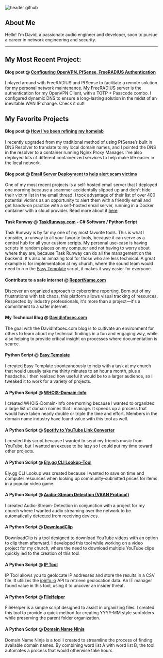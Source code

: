 
![header github](https://github.com/davidinfosec/DavidInfosec/assets/87215831/8c95dbfe-0310-4ef9-ae0f-92636d129cda)


## About Me

Hello! I'm David, a passionate audio engineer and developer, soon to pursue a career in network engineering and security.

---

## My Most Recent Project:

#### Blog post @ [Configuring OpenVPN, PfSense, FreeRADIUS Authentication](https://davidinfosec.com/2024/01/configuring-pfsense-openvpn-freeradius/)

I played around with FreeRADIUS and PfSense to facilitate a remote solution for my personal network maintenance. My FreeRADIUS server is the authentication for my OpenVPN Client, with a TOTP + Passcode combo. I configured dynamic DNS to ensure a long-lasting solution in the midst of an inevitable WAN IP change. Check it out!

## My Favorite Projects

#### Blog post @ [How I've been refining my homelab](https://davidinfosec.com/2024/01/how-ive-been-refining-my-homelab/)

I recently upgraded from my traditional method of using PfSense’s built in DNS Resolver to translate to my local domain names, and I pointed the DNS in the resolver to a container running Nginx Proxy Manager. I've also deployed lots of different containerized services to help make life easier in the local network.

#### Blog post @ [Email Server Deployment to help alert scam victims](https://davidinfosec.com/2024/01/alerting-scam-victims-with-self-hosted-email/)

One of my most recent projects is a self-hosted email server that I deployed one morning because a scammer accidentally slipped up and didn't hide their victim list in the email thread. I took advantage of their list of over 400 potential victims as an opportunity to alert them with a friendly email and get hands-on practice with a self-hosted email server, running in a Docker container with a cloud provider. Read more about it [here](https://davidinfosec.com/2024/01/alerting-scam-victims-with-self-hosted-email/)

#### Task Runway @ [TaskRunway.com](https://www.TaskRunway.com) - C# Software / Python Script

Task Runway is by far my one of my most favorite tools. This is what I consider, a runway to all your favorite tools, because it can serve as a central hub for all your custom scripts. My personal use-case is having scripts in random places on my computer and not having to worry about where they are, because Task Runway can do all the management on the backend. It's also an amazing tool for those who are less technical. A great example is for implementation at my church, where the sound team would need to run the [Easy Template](https://www.github.com/davidinfosec/easy-template) script, it makes it way easier for everyone. 

#### Contribute to a safe internet @ [ReportName.com](https://www.ReportName.com)

Discover an organized approach to cybercrime reporting. Born out of my frustrations with tab chaos, this platform allows visual tracking of resources. Respected by industry professionals, it's more than a project—it's a commitment to a safer internet.

#### My Technical Blog @ [DavidInfosec.com](https://www.DavidInfosec.com)

The goal with the DavidInfosec.com blog is to cultivate an environment for others to learn about my technical findings in a fun and engaging way, while also helping to provide critical insight on processes where documentation is scarce.

#### Python Script @ [Easy Template](https://www.github.com/davidinfosec/easy-template)

I created Easy Template sponteaneously to help with a task at my church that would usually take me thirty minutes to an hour a month, plus a headache. I then realized how useful it would be to a larger audience, so I tweaked it to work for a variety of projects.

#### A Python Script @ [WHOIS-Domain-Info](https://github.com/davidinfosec/whois-domain-info) 

I created WHOIS-Domain-Info one morning because I wanted to organized a large list of domain names that I manage. It speeds up a process that would have taken nearly double or triple the time and effort. Members in the domain name industry have found value with this tool as well.

#### A Python Script @ [Spotify to YouTube Link Converter](https://github.com/davidinfosec/sp.py)

I created this script because I wanted to send my friends music from YouTube, but I wanted an excuse to be lazy so I could put my time toward other projects.

#### A Python Script @ [Ely.gg CLI Lookup-Tool](https://github.com/davidinfosec/Ely.gg-CLI-Lookup-Tool)

Ely.gg CLI Lookup was created because I wanted to save on time and computer resources when looking up community-submitted prices for items in a popular video game.

#### A Python Script @ [Audio-Stream Detection (VBAN Protocol)](https://github.com/davidinfosec/VBAN-Stream-Detect)

I created Audio-Stream-Detection in conjunction with a project for my church where I wanted audio streaming over the network to be automatically detected from receiving devices.

#### A Python Script @ [DownloadClip](https://github.com/davidinfosec/downloadclip)

DownloadClip is a tool designed to download YouTube videos with an option to clip them afterward. I developed this tool while working on a video project for my church, where the need to download multiple YouTube clips quickly led to the creation of this tool.

#### A Python Script @ [IP Tool](https://github.com/davidinfosec/IP-Tool)

IP Tool allows you to geolocate IP addresses and store the results in a CSV file. It utilizes the [ipinfo.io](https://ipinfo.io) API to retrieve geolocation data. An IT manager found value in this tool, using it to uncover an insider threat.

#### A Python Script @ [FileHelper](https://github.com/davidinfosec/filehelper)

FileHelper is a simple script designed to assist in organizing files. I created this tool to provide a quick method for creating YYYY-MM style subfolders while preserving the parent folder organization.

#### A Python Script @ [Domain Name Ninja](https://github.com/davidinfosec/Domain-Name-Ninja)

Domain Name Ninja is a tool I created to streamline the process of finding available domain names. By combining word list A with word list B, the tool automates a process that would otherwise take hours.



